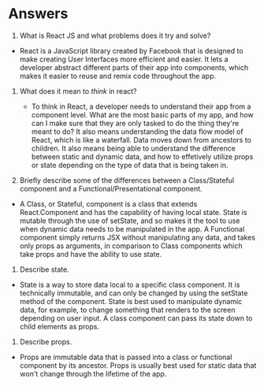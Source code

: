 # Answers

1.  What is React JS and what problems does it try and solve?

  - React is a JavaScript library created by Facebook that is designed to make creating User Interfaces more efficient and easier. It lets a developer abstract different parts of their app into components, which makes it easier to reuse and remix code throughout the app.

1.  What does it mean to _think_ in react?

    - To think in React, a developer needs to understand their app from a component level. What are the most basic parts of my app, and how can I make sure that they are only tasked to do the thing they're meant to do? It also means understanding the data flow model of React, which is like a waterfall. Data moves down from ancestors to children. It also means being able to understand the difference between static and dynamic data, and how to effetively utilize props or state depending on the type of data that is being taken in.

1.  Briefly describe some of the differences between a Class/Stateful component and a Functional/Presentational component.
  - A Class, or Stateful, component is a class that extends React.Component and has the capability of having local state. State is mutable through the use of setState, and so makes it the tool to use when dynamic data needs to be manipulated in the app. A Functional component simply returns JSX without manipulating any data, and takes only props as arguments, in comparison to Class components which take props and have the ability to use state.

1. Describe state.
  - State is a way to store data local to a specific class component. It is technically immutable, and can only be changed by using the setState method of the component. State is best used to manipulate dynamic data, for example, to change something that renders to the screen depending on user input. A class component can pass its state down to child elements as props.

1. Describe props.
  - Props are immutable data that is passed into a class or functional component by its ancestor. Props is usually best used for static data that won't change through the lifetime of the app.
